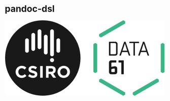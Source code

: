 # pandoc-dsl

![CSIRO's Data61 Logo](https://raw.githubusercontent.com/qfpl/assets/master/data61-transparent-bg.png)
